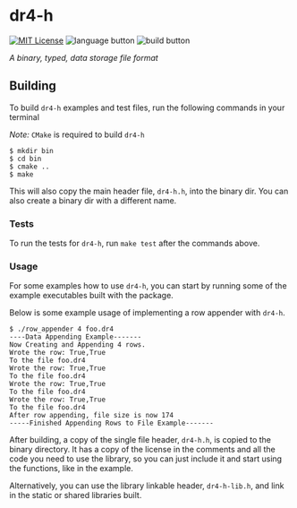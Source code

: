 # dr4-h

[![MIT License](http://img.shields.io/badge/license-MIT-blue.svg?style=flat)](https://github.com/jweinst1/dr4-h/blob/master/LICENSE.md)
![language button](https://img.shields.io/badge/Language-C-orange.svg)
![build button](https://img.shields.io/badge/Build-passing-green.svg)

*A binary, typed, data storage file format*

## Building

To build `dr4-h` examples and test files, run the following commands in your terminal

*Note:* `CMake` is required to build `dr4-h`

```
$ mkdir bin
$ cd bin
$ cmake ..
$ make
```

This will also copy the main header file, `dr4-h.h`, into the binary dir. You can also create a binary dir with a different name.

### Tests

To run the tests for `dr4-h`, run `make test` after the commands above.

### Usage

For some examples how to use `dr4-h`, you can start by running some of the example executables built with the package.

Below is some example usage of implementing a row appender with `dr4-h`.

```
$ ./row_appender 4 foo.dr4
----Data Appending Example-------
Now Creating and Appending 4 rows.
Wrote the row: True,True
To the file foo.dr4
Wrote the row: True,True
To the file foo.dr4
Wrote the row: True,True
To the file foo.dr4
Wrote the row: True,True
To the file foo.dr4
After row appending, file size is now 174
-----Finished Appending Rows to File Example-------
```

After building, a copy of the single file header, `dr4-h.h`, is copied to the binary directory. It has a copy of the license in the comments and all the code you need to use the library, so you can just include it and start using the functions, like in the example.

Alternatively, you can use the library linkable header, `dr4-h-lib.h`, and link in the static or shared libraries built.